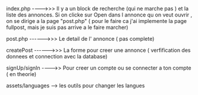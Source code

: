
index.php ---->>> Il y a un block de recherche (qui ne marche pas ) et la liste des
                  annonces. Si on clicke sur Open dans l annonce
                  qu on veut ouvrir , on se dirige a la page "post.php" ( pour le faire ca j'ai implemente la page fullpost, mais je suis pas arrive a le faire marcher)

post.php ------>>> Le detail de l' annonce ( pas complete)

createPost ------>>> La forme pour creer une annonce ( verfification des donnees et               connection avec la database)

signUp/signIn ---->> Pour creer un compte ou se connecter a
                      ton compte ( en theorie)

assets/languages --> les outils pour changer les langues
